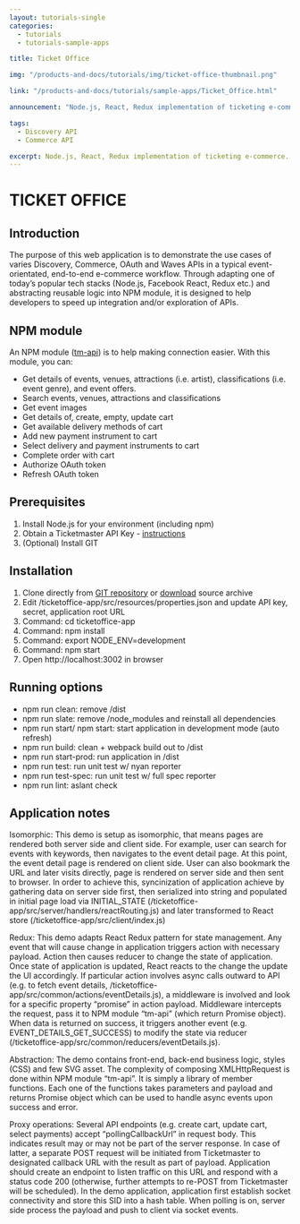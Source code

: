 ```yaml
---
layout: tutorials-single
categories:
  - tutorials
  - tutorials-sample-apps

title: Ticket Office

img: "/products-and-docs/tutorials/img/ticket-office-thumbnail.png"

link: "/products-and-docs/tutorials/sample-apps/Ticket_Office.html"

announcement: "Node.js, React, Redux implementation of ticketing e-commerce."

tags:
  - Discovery API
  - Commerce API

excerpt: Node.js, React, Redux implementation of ticketing e-commerce.
---
```


# TICKET OFFICE

## Introduction

The purpose of this web application is to demonstrate the use cases of varies Discovery, Commerce, OAuth and Waves APIs in a typical event-orientated, end-to-end e-commerce workflow. Through adapting one of today’s popular tech stacks (Node.js, Facebook React, Redux etc.) and abstracting reusable logic into NPM module, it is designed to help developers to speed up integration and/or exploration of APIs.

## NPM module

An NPM module ([tm-api](https://www.npmjs.com/package/tm-api)) is to help making connection easier. With this module, you can:

* Get details of events, venues, attractions (i.e. artist), classifications (i.e. event genre), and event offers.
* Search events, venues, attractions and classifications
* Get event images
* Get details of, create, empty, update cart
* Get available delivery methods of cart
* Add new payment instrument to cart
* Select delivery and payment instruments to cart
* Complete order with cart
* Authorize OAuth token
* Refresh OAuth token

## Prerequisites

1. Install Node.js for your environment (including npm)
2. Obtain a Ticketmaster API Key - [instructions](/products-and-docs/tutorials/widgets/Event_Discovery_Widget.html#get-an-api-key)
3. (Optional) Install GIT

## Installation

1. Clone directly from [GIT repository](https://github.com/ticketmaster-api/ticketoffice-app) or [download](https://github.com/ticketmaster-api/ticketoffice-app/archive/master.zip) source archive
2. Edit /ticketoffice-app/src/resources/properties.json and update API key, secret, application root URL
3. Command: cd ticketoffice-app
4. Command: npm install
5. Command: export NODE_ENV=development
6. Command: npm start
7. Open http://localhost:3002 in browser

## Running options

* npm run clean: remove /dist
* npm run slate: remove /node_modules and reinstall all dependencies
* npm run start/ npm start: start application in development mode (auto refresh)
* npm run build: clean + webpack build out to /dist
* npm run start-prod: run application in /dist
* npm run test: run unit test w/ nyan reporter
* npm run test-spec: run unit test w/ full spec reporter
* npm run lint: aslant check

## Application notes

Isomorphic: This demo is setup as isomorphic, that means pages are rendered both server side and client side. For example, user can search for events with keywords, then navigates to the event detail page. At this point, the event detail page is rendered on client side. User can also bookmark the URL and later visits directly, page is rendered on server side and then sent to browser. In order to achieve this, syncinization of application achieve by gathering data on server side first, then serialized into string and populated in initial page load via INITIAL_STATE (/ticketoffice-app/src/server/handlers/reactRouting.js) and later transformed to React store (/ticketoffice-app/src/client/index.js)

Redux: This demo adapts React Redux pattern for state management. Any event that will cause change in application triggers action with necessary payload. Action then causes reducer to change the state of application. Once state of application is updated, React reacts to the change the update the UI accordingly. If particular action involves async calls outward to API (e.g. to fetch event details, /ticketoffice-app/src/common/actions/eventDetails.js), a middleware is involved and look for a specific property “promise” in action payload. Middleware intercepts the request, pass it to NPM module “tm-api” (which return Promise object). When data is returned on success, it triggers another event (e.g. EVENT_DETAILS_GET_SUCCESS) to modify the state via reducer (/ticketoffice-app/src/common/reducers/eventDetails.js).

Abstraction: The demo contains front-end, back-end business logic, styles (CSS) and few SVG asset. The complexity of composing XMLHttpRequest is done within NPM module “tm-api”. It is simply a library of member functions. Each one of the functions takes parameters and payload and returns Promise object which can be used to handle async events upon success and error.

Proxy operations: Several API endpoints (e.g. create cart, update cart, select payments) accept “pollingCallbackUrl” in request body. This indicates result may or may not be part of the server response. In case of latter, a separate POST request will be initiated from Ticketmaster to designated callback URL with the result as part of payload. Application should create an endpoint to listen traffic on this URL and respond with a status code 200 (otherwise, further attempts to re-POST from Ticketmaster will be scheduled). In the demo application, application first establish socket connectivity and store this SID into a hash table. When polling is on, server side process the payload and push to client via socket events.
